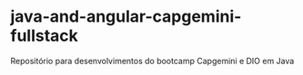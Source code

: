 # java-and-angular-capgemini-fullstack
Repositório para desenvolvimentos do bootcamp Capgemini e DIO em Java
